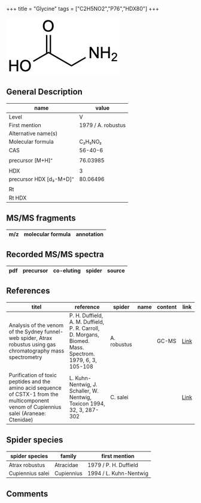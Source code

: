 +++
title = "Glycine"
tags = ["C2H5NO2","P76","HDX80"]
+++

![](/img/Glycine.png)

## General Description

| name                    | value              |
|-------------------------|--------------------|
| Level                   | V                  |
| First mention           | 1979 / A. robustus |
| Alternative name(s)     |                    |
| Molecular formula       | C₂H₅NO₂            |
| CAS                     | 56-40-6            |
|                         |                    |
| precursor [M+H]⁺        | 76.03985           |
|                         |                    |
| HDX                     | 3                  |
| precursor HDX [d₃-M+D]⁺ | 80.06496           |
|                         |                    |
| Rt                      |                    |
| Rt HDX                  |                    |

## MS/MS fragments

| m/z       | molecular formula | annotation        |
|-----------|-------------------|-------------------|

## Recorded MS/MS spectra

| pdf | precursor | co-eluting | spider    | source                       |
|-----|-----------|------------|-----------|------------------------------|

## References

| titel                                                                                                                                      | reference                                                                                              | spider      | name | content | link                                         |
|--------------------------------------------------------------------------------------------------------------------------------------------|--------------------------------------------------------------------------------------------------------|-------------|------|---------|----------------------------------------------|
| Analysis of the venom of the Sydney funnel-web spider, Atrax robustus using gas chromatography mass spectrometry                           | P. H. Duffield, A. M. Duffield, P. R. Carroll, D. Morgans, Biomed. Mass. Spectrom. 1979, 6, 3, 105-108 | A. robustus |      | GC-MS   | [Link](https://doi.org/10.1002/bms.1200060305)       |
| Purification of toxic peptides and the amino acid sequence of CSTX-1 from the multicomponent venom of Cupiennius salei (Araneae: Ctenidae) | L. Kuhn-Nentwig, J. Schaller, W. Nentwig, Toxicon 1994, 32, 3, 287-302                                 | C. salei    |      |         | [Link](https://doi.org/10.1016/0041-0101(94)90082-5) |

## Spider species

| spider species   | family     | first mention          |
|------------------|------------|------------------------|
| Atrax robustus   | Atracidae  | 1979 / P. H. Duffield  |
| Cupiennius salei | Cupiennius | 1994 / L. Kuhn-Nentwig |

## Comments